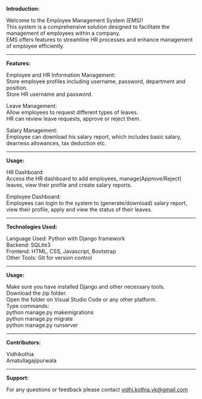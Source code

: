 **Introduction:**

Welcome to the Employee Management System (EMS)!<br>
This system is a comprehensive solution designed to facilitate the management of employees within a company.<br>
EMS offers features to streamline HR processes and enhance management of employee efficiently.
<hr>

**Features:**

Employee and HR Information Management:<br>
Store employee profiles including username, password, department and position.<br>
Store HR username and password. 

Leave Management:<br>
Allow employees to request different types of leaves.<br>
HR can review leave requests, approve or reject them. 

Salary Management:<br>
Employee can download his salary report, which includes basic salary, dearness allowances, tax deduction etc.
<hr>

**Usage:**

HR Dashboard:<br>
Access the HR dashboard to add employees, manage(Approve/Reject) leaves, view their profile and create salary reports.

Employee Dashboard:<br>
Employees can login to the system to (generate/download) salary report, view their profile, apply and view the status of their leaves. 
<hr>

**Technologies Used:**

Language Used: Python with Django framework<br>
Backend: SQLite3<br>
Frontend: HTML, CSS, Javascript, Bootstrap<br>
Other Tools: Git for version control
<hr>

**Usage:**

Make sure you have installed Django and other necessary tools.<br>
Download the zip folder.<br>
Open the folder on Visual Studio Code or any other platform.<br>
Type commands:<br>
python manage.py makemigrations<br>
python manage.py migrate<br>
python manage.py runserver<br>
<hr>

**Contributors:**

Vidhikothia<br>
Amatullagajipurwala
<hr>

**Support:**

For any questions or feedback please contact vidhi.kothia.vk@gmail.com
